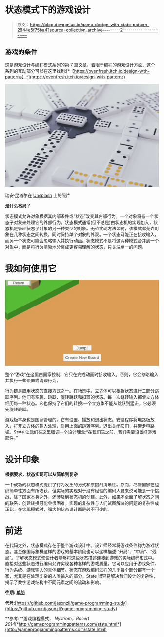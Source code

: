 # 状态模式下的游戏设计

> 原文：<https://blog.devgenius.io/game-design-with-state-pattern-2844e5f75ba4?source=collection_archive---------2----------------------->

## 游戏的条件

这是游戏设计与编程模式系列的第 7 篇文章，着眼于编程的游戏设计方面。这个系列的互动部分可以在这里找到:[*【https://ovenfresh.itch.io/design-with-patterns】*](https://ovenfresh.itch.io/design-with-patterns)

![](img/006f5abca489647470d9707b5a6f6b19.png)

瑞安·昆塔尔在 [Unsplash](https://unsplash.com?utm_source=medium&utm_medium=referral) 上的照片

**是什么格局？**

状态模式允许对象根据其内部条件或“状态”改变其内部行为。一个对象将有一个状态子对象来处理它的外部行为。状态模式通常(但不总是)由状态机的实现加入，状态机是管理状态子对象的另一种类型的对象。无论实现方法如何，该模式都允许对象在几种状态之间转换，同时保持单个对象的外观。一个状态可能正在接收输入，而另一个状态可能会忽略输入并执行动画。状态模式不是将这两种模式合并到一个对象中，而是将行为清晰地分离成更容易理解的状态，只关注单一的问题。

# 我如何使用它

![](img/b99c4cc4ae9a3f93963d37c03b6988db.png)

整个“游戏”在这里由国家控制。它只在完成动画时接收输入。否则，它会忽略输入并执行一些设置或清理行为。

行为链是应用状态的直接方式之一。在场景中，立方体可以根据状态进行三部分跳跃序列。他们有空转、跳跃、旋转跳跃和扣篮的状态。每一次跳转输入都使立方体经历每一种状态。它也保持了它们的转换:一个立方体不能从跳跃到猛击，它必须先旋转跳跃。

游戏板本身也是国家管理的。它有设置、播放和退出状态。安装程序将电路板放入，打开立方体的输入处理，启用上面的跳转序列。退出关闭它们，并带走电路板。State 让我们在这里强调一个设计理念:“在我们玩之前，我们需要设置好游戏部件。”

# 设计印象

**根据要求，状态实现可以从简单到复杂**

一个成功的状态模式提供了行为发生的方式和原因的清晰性。然而，尽管国家在组织简单性方面有所收获，但实际的实现对于没有经验的编码人员来说可能是一个挑战，除了国家本身之外，还涉及到状态机的创建。此外，如果不全面了解状态之间的联系，创建转换可能会很困难。实现的复杂性与人们试图解决的问题的复杂性成正比。在实现模式时，强大的状态设计图是必不可少的。

# 前进

在代码之外，状态模式存在于整个游戏设计中。设计师经常将游戏条件称为游戏状态。甚至像国际象棋这样的游戏的基本阶段也可以这样描述:“开局”、“中局”、“残局”。了解状态模式使设计者能够将这些状态描述连接到游戏的实际编码形式中。直接对这些状态进行编码允许实现各种各样的游戏质量。它可以应用于游戏条件、行为系统、游戏输入的具体细节。状态在游戏编码过程的几乎每个部分都有一个家，尤其是在处理复杂的人类输入的部分。State 很容易解决我们设计的复杂性，揭示了数字游戏结构中不同元素之间的流动和影响。

**往期:** [**单胎**](https://medium.com/dev-genius/game-design-with-singleton-pattern-21685f7a43bb)

**代号**:[https://github.com/jasonzli/game-programming-study](https://github.com/jasonzli/game-programming-study)

**参考:**游戏编程模式， *Nystrom，Robert 2014*[*http://gameprogrammingpatterns.com/state.html*](http://gameprogrammingpatterns.com/state.html)